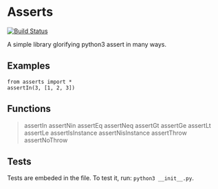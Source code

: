 # Asserts

[![Build Status](https://travis-ci.org/Dimrok/asserts.svg?branch=master)](https://travis-ci.org/Dimrok/asserts)

A simple library glorifying python3 assert in many ways.

## Examples

```python3
from asserts import *
assertIn(3, [1, 2, 3])
```

## Functions

> assertIn
> assertNin
> assertEq
> assertNeq
> assertGt
> assertGe
> assertLt
> assertLe
> assertIsInstance
> assertNisInstance
> assertThrow
> assertNoThrow

## Tests

Tests are embeded in the file. To test it, run: `python3 __init__.py`.
